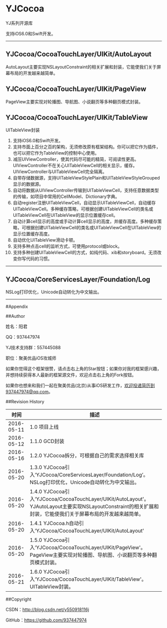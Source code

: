 # YJCocoa

YJ系列开源库

支持iOS6.0和Swift开发。

---

## YJCocoa/CocoaTouchLayer/UIKit/AutoLayout

AutoLayout主要实现NSLayoutConstraint的相关扩展和封装，它能使我们关于屏幕布局的开发越来越简单。

## YJCocoa/CocoaTouchLayer/UIKit/PageView

PageView主要实现对轮播图、导航图、小说翻页等多种翻页模式封装。

## YJCocoa/CocoaTouchLayer/UIKit/TableView

UITableView封装

1. 支持iOS6.0和Swift开发。
2. 支持市面上百分之百的架构，无须修改原有框架结构。你可以把它作为插件，也可以把它作为TableView的控制中心使用。
3. 减压UIViewController，使其代码尽可能的精简，可阅读性更高。UIViewController不在关心UITableViewCell的相关显示，缓存。UIViewController与UITableViewCell完全隔离。
4. 自带存储数据源，支持UITableViewStylePlain和UITableViewStyleGrouped显示的数据源。
5. 自动将数据从UIViewController传输到UITableViewCell，支持任意数据类型的传输，如项目中常用的CellModel、Dictionary字典。
6. 自动register注册UITableViewCell，自动显示UITableViewCell，自动缓存UITableViewCell。多种缓存策略，可根据创建UITableViewCell的类名或UITableViewCell在UITableView的显示位置缓存cell。
7. 自动计算cell显示的高度或手动计算cell显示的高度，并缓存高度。多种缓存策略，可根据创建UITableViewCell的类名或UITableViewCell在UITableView的显示位置缓存高度。
8. 自动优化UITableView滑动卡顿。
8. 支持多种点击cell的监听方式，可使用protocol或block。
9. 支持多种创建UITableViewCell的方式，如纯代码、xib和storyboard。无须改变你写代码的习惯。

---

## YJCocoa/CoreServicesLayer/Foundation/Log

NSLog打印优化，Unicode自动转化为中文输出。

----------

#<a id="Appendix">Appendix

##Author

姓名：阳君

QQ：937447974

YJ技术支持群：557445088

职位：聚美优品iOS攻城师

如果你觉得这个框架很赞，请点击右上角的Star按钮；如果你对我的框架感兴趣，并想持续获得本人最新的框架源文件，欢迎点击右上角的Fork按钮。

如果你也想来和我们一起在聚美优品(北京)从事iOS研发工作，欢迎投递简历到937447974@qq.com。

##Revision History

| 时间 | 描述 |
| ---- | ---- |
| 2016-05-11 | 1.0 项目上线 |
| 2016-05-12 | 1.1.0 GCD封装 |
| 2016-05-16 | 1.2.0 YJCocoa拆分，可根据自己的需求选择相关库 |
| 2016-05-20 | 1.3.0 YJCocoa引入‘YJCocoa/CoreServicesLayer/Foundation/Log’。NSLog打印优化，Unicode自动转化为中文输出。|
| 2016-05-20 | 1.4.0 YJCocoa引入‘YJCocoa/CocoaTouchLayer/UIKit/AutoLayout'。YJAutoLayout主要实现NSLayoutConstraint的相关扩展和封装，它能使我们关于屏幕布局的开发越来越简单。 |
| 2016-05-20 | 1.4.1 YJCocoa.h自动引入‘YJCocoa/CocoaTouchLayer/UIKit/AutoLayout' |
| 2016-05-20 | 1.5.0 YJCocoa引入‘YJCocoa/CocoaTouchLayer/UIKit/PageView'。PageView主要实现对轮播图、导航图、小说翻页等多种翻页模式封装。|
| 2016-05-21 | 1.6.0 YJCocoa引入‘YJCocoa/CocoaTouchLayer/UIKit/TableView'。UITableView封装。|

##Copyright

CSDN：http://blog.csdn.net/y550918116j

GitHub：https://github.com/937447974